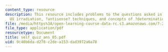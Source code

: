 ```yaml
---
content_type: resource
description: This resource includes problems to the questions asked in self quiz on
  UV irradiation, ?antisense? techniques, and concepts of ?determination? and ?differentiation?.
file: /media/https%3A/open-learning-course-data-rc.s3.amazonaws.com/7-22-developmental-biology-fall-2005/9c40b6dad278c2dea153dad3972a6a78_self_quiz_ans_05.pdf
file_type: application/pdf
resourcetype: Document
title: self_quiz_ans_05.pdf
uid: 9c40b6da-d278-c2de-a153-dad3972a6a78
---
```

